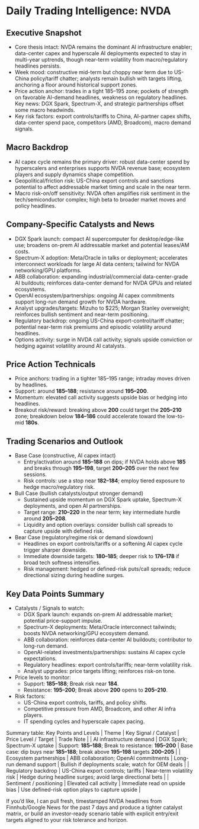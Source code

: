 # Daily Trading Intelligence: NVDA

## Executive Snapshot
- Core thesis intact: NVDA remains the dominant AI infrastructure enabler; data-center capex and hyperscale AI deployments expected to stay in multi-year uptrends, though near-term volatility from macro/regulatory headlines persists.
- Week mood: constructive mid-term but choppy near term due to US-China policy/tariff chatter; analysts remain bullish with targets lifting, anchoring a floor around historical support zones.
- Price action anchor: trades in a tight 185–195 zone; pockets of strength on favorable AI-demand headlines, weakness on regulatory headlines. Key news: DGX Spark, Spectrum-X, and strategic partnerships offset some macro headwinds.
- Key risk factors: export controls/tariffs to China, AI-partner capex shifts, data-center spend pace, competitors (AMD, Broadcom), macro demand signals.

## Macro Backdrop
- AI capex cycle remains the primary driver: robust data-center spend by hyperscalers and enterprises supports NVDA revenue base; ecosystem players and supply dynamics shape competition.
- Geopolitical/friction risk: US-China export controls and sanctions potential to affect addressable market timing and scale in the near term.
- Macro risk-on/off sensitivity: NVDA often amplifies risk sentiment in the tech/semiconductor complex; high beta to broader market moves and policy headlines.

## Company-Specific Catalysts and News
- DGX Spark launch: compact AI supercomputer for desktop/edge-like use; broadens on-prem AI addressable market and potential leases/AM costs.
- Spectrum-X adoption: Meta/Oracle in talks or deployment; accelerates interconnect workloads for large AI data centers; tailwind for NVDA networking/GPU platforms.
- ABB collaboration: expanding industrial/commercial data-center-grade AI buildouts; reinforces data-center demand for NVDA GPUs and related ecosystems.
- OpenAI ecosystem/partnerships: ongoing AI capex commitments support long-run demand growth for NVDA hardware.
- Analyst upgrades/targets: Mizuho to $225; Morgan Stanley overweight; reinforces bullish sentiment and near-term positioning.
- Regulatory backdrop: ongoing US-China export-control/tariff chatter; potential near-term risk premiums and episodic volatility around headlines.
- Options activity: surge in NVDA call activity; signals upside conviction or hedging against volatility around AI catalysts.

## Price Action Technicals
- Price anchors: trading in a tighter 185–195 range; intraday moves driven by headlines.
- Support: around **185–188**; resistance around **195–200**.
- Momentum: elevated call activity suggests upside bias or hedging into headlines.
- Breakout risk/reward: breaking above **200** could target the **205–210** zone; breakdown below **184–186** could accelerate toward the low-to-mid **180s**.

## Trading Scenarios and Outlook
- Base Case (constructive, AI capex intact)
  - Entry/activation around **185–188** on dips; if NVDA holds above **185** and breaks through **195–198**, target **200–205** over the next few sessions.
  - Risk controls: use a stop near **182–184**; employ tiered exposure to hedge macro/regulatory risk.
- Bull Case (bullish catalysts/output stronger demand)
  - Sustained upside momentum on DGX Spark uptake, Spectrum-X deployments, and open AI partnerships.
  - Target range: **210–220** in the near term; key intermediate hurdle around **205–208**.
  - Liquidity and option overlays: consider bullish call spreads to capture upside with defined risk.
- Bear Case (regulatory/regime risk or demand slowdown)
  - Headlines on export controls/tariffs or a softening AI capex cycle trigger sharper downside.
  - Immediate downside targets: **180–185**; deeper risk to **176–178** if broad tech softness intensifies.
  - Risk management: hedged or defined-risk puts/call spreads; reduce directional sizing during headline surges.

## Key Data Points Summary
- Catalysts / Signals to watch:
  - DGX Spark launch: expands on-prem AI addressable market; potential price-support impulse.
  - Spectrum-X deployments: Meta/Oracle interconnect tailwinds; boosts NVDA networking/GPU ecosystem demand.
  - ABB collaboration: reinforces data-center AI buildouts; contributor to long-run demand.
  - OpenAI-related investments/partnerships: sustains AI capex cycle expectations.
  - Regulatory headlines: export controls/tariffs; near-term volatility risk.
  - Analyst upgrades: price targets lifting; reinforces risk-on tone.
- Price levels to monitor:
  - Support: **185–188**; Break risk near **184**.
  - Resistance: **195–200**; Break above **200** opens to **205–210**.
- Risk factors:
  - US-China export controls, tariffs, and policy shifts.
  - Competitive pressure from AMD, Broadcom, and other AI infra players.
  - IT spending cycles and hyperscale capex pacing.

Summary table: Key Points and Levels
| Theme | Key Signal / Catalyst | Price Level / Target | Trade Note |
| AI infrastructure demand | DGX Spark; Spectrum-X uptake | Support: **185–188**; Break to resistance: **195–200** | Base case: dip buys near **185–188**; break above **195–198** targets **200–205** |
| Ecosystem partnerships | ABB collaboration; OpenAI commitments | Long-run demand support | Bullish if deployments scale; watch for OEM deals |
| Regulatory backdrop | US-China export controls; tariffs | Near-term volatility risk | Hedge during headline surges; avoid large directional bets |
| Sentiment / positioning | Elevated call activity | Immediate read on upside bias | Use defined-risk option plays to capture upside |

If you’d like, I can pull fresh, timestamped NVDA headlines from Finnhub/Google News for the past 7 days and produce a tighter catalyst matrix, or build an investor-ready scenario table with explicit entry/exit targets aligned to your risk tolerance and horizon.